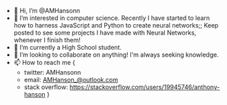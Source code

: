 - 👋 Hi, I’m @AMHansonn
- 👀 I’m interested in computer science. Recently I have started to learn how to harness JavaScript and Python to create neural networks;; Keep posted to see some projects I have made with Neural Networks, whenever I finish them!
- 🌱 I’m currently a High School student. 
- 💞️ I’m looking to collaborate on anything! I'm always seeking knowledge.
- 📫 How to reach me {
  * twitter: AMHansonn
  * email: AMHanson_@outlook.com 
  * stack overflow: https://stackoverflow.com/users/19945746/anthony-hanson
}

<!---
AMHansonn/AMHansonn is a ✨ special ✨ repository because its `README.md` (this file) appears on your GitHub profile.
You can click the Preview link to take a look at your changes.
--->
